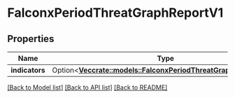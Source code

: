 # FalconxPeriodThreatGraphReportV1

## Properties

Name | Type | Description | Notes
------------ | ------------- | ------------- | -------------
**indicators** | Option<[**Vec<crate::models::FalconxPeriodThreatGraphIndicatorV1>**](falconx.ThreatGraphIndicatorV1.md)> |  | [optional]

[[Back to Model list]](../README.md#documentation-for-models) [[Back to API list]](../README.md#documentation-for-api-endpoints) [[Back to README]](../README.md)


